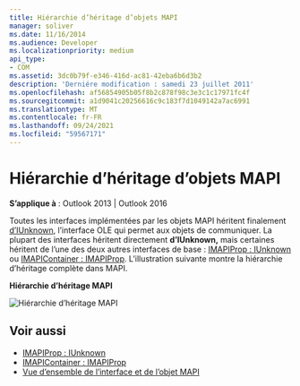 ```yaml
---
title: Hiérarchie d’héritage d’objets MAPI
manager: soliver
ms.date: 11/16/2014
ms.audience: Developer
ms.localizationpriority: medium
api_type:
- COM
ms.assetid: 3dc0b79f-e346-416d-ac81-42eba6b6d3b2
description: 'Derniére modification : samedi 23 juillet 2011'
ms.openlocfilehash: af56854905b05f8b2c878f98c3e3c1c17971fc4f
ms.sourcegitcommit: a1d9041c20256616c9c183f7d1049142a7ac6991
ms.translationtype: MT
ms.contentlocale: fr-FR
ms.lasthandoff: 09/24/2021
ms.locfileid: "59567171"
---
```

# <a name="mapi-object-inheritance-hierarchy"></a>Hiérarchie d’héritage d’objets MAPI

**S’applique à** : Outlook 2013 | Outlook 2016 
  
Toutes les interfaces implémentées par les objets MAPI héritent finalement [d’IUnknown](https://msdn.microsoft.com/library/33f1d79a-33fc-4ce5-a372-e08bda378332%28Office.15%29.aspx), l’interface OLE qui permet aux objets de communiquer. La plupart des interfaces héritent directement **d’IUnknown,** mais certaines héritent de l’une des deux autres interfaces de base : [IMAPIProp : IUnknown](imapipropiunknown.md) ou [IMAPIContainer : IMAPIProp](imapicontainerimapiprop.md). L’illustration suivante montre la hiérarchie d’héritage complète dans MAPI.
  
**Hiérarchie d’héritage MAPI**
  
![Hiérarchie d’héritage MAPI](media/amapi_06.gif "Hiérarchie d’héritage MAPI")
  
## <a name="see-also"></a>Voir aussi

- [IMAPIProp : IUnknown](imapipropiunknown.md) 
- [IMAPIContainer : IMAPIProp](imapicontainerimapiprop.md)
- [Vue d’ensemble de l’interface et de l’objet MAPI](mapi-object-and-interface-overview.md)

